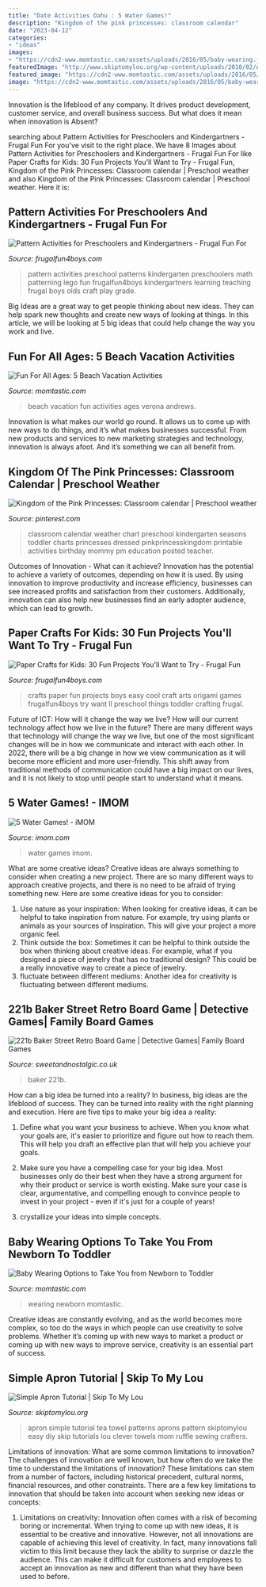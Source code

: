 ```yaml
---
title: "Date Activities Oahu : 5 Water Games!"
description: "Kingdom of the pink princesses: classroom calendar"
date: "2023-04-12"
categories:
- "ideas"
images:
- "https://cdn2-www.momtastic.com/assets/uploads/2016/05/baby-wearing.jpg"
featuredImage: "http://www.skiptomylou.org/wp-content/uploads/2010/02/Apron-1.jpg"
featured_image: "https://cdn2-www.momtastic.com/assets/uploads/2016/05/baby-wearing.jpg"
image: "https://cdn2-www.momtastic.com/assets/uploads/2016/05/baby-wearing.jpg"
---
```



Innovation is the lifeblood of any company. It drives product development, customer service, and overall business success. But what does it mean when innovation is Absent?

	

		
searching about Pattern Activities for Preschoolers and Kindergartners - Frugal Fun For you've visit to the right place. We have 8 Images about Pattern Activities for Preschoolers and Kindergartners - Frugal Fun For like Paper Crafts for Kids: 30 Fun Projects You&#039;ll Want to Try - Frugal Fun, Kingdom of the Pink Princesses: Classroom calendar | Preschool weather and also Kingdom of the Pink Princesses: Classroom calendar | Preschool weather. Here it is:
		
    
## Pattern Activities For Preschoolers And Kindergartners - Frugal Fun For

<img loading=lazy src="https://frugalfun4boys.com/wp-content/uploads/2014/10/pattern-collage-2.jpg" onerror="this.onerror=null;this.src='https://tse3.mm.bing.net/th?id=OIP.8H2HOEUAu1sz2x15hPhkhAAAAA&amp;pid=15.1';" alt="Pattern Activities for Preschoolers and Kindergartners - Frugal Fun For">

_Source: frugalfun4boys.com_

>pattern activities preschool patterns kindergarten preschoolers math patterning lego fun frugalfun4boys kindergartners learning teaching frugal boys olds craft play grade. 

	

Big Ideas are a great way to get people thinking about new ideas. They can help spark new thoughts and create new ways of looking at things. In this article, we will be looking at 5 big ideas that could help change the way you work and live.

    
## Fun For All Ages: 5 Beach Vacation Activities

<img loading=lazy src="https://cdn2-www.momtastic.com/assets/uploads/2014/02/beach-vacation-tips.jpg" onerror="this.onerror=null;this.src='https://tse4.mm.bing.net/th?id=OIP.Ra4yuYrLkMQKPEENCgXGhQHaFj&amp;pid=15.1';" alt="Fun For All Ages: 5 Beach Vacation Activities">

_Source: momtastic.com_

>beach vacation fun activities ages verona andrews. 

	

Innovation is what makes our world go round. It allows us to come up with new ways to do things, and it’s what makes businesses successful. From new products and services to new marketing strategies and technology, innovation is always afoot. And it’s something we can all benefit from.

    
## Kingdom Of The Pink Princesses: Classroom Calendar | Preschool Weather

<img loading=lazy src="https://i.pinimg.com/736x/6a/14/15/6a1415aa5745aa01ebb5797409cd9a06--kids-calendar-classroom-calendar.jpg" onerror="this.onerror=null;this.src='https://tse3.mm.bing.net/th?id=OIP.p_UAmEOgb_Lu_thVFW5aHgHaJ6&amp;pid=15.1';" alt="Kingdom of the Pink Princesses: Classroom calendar | Preschool weather">

_Source: pinterest.com_

>classroom calendar weather chart preschool kindergarten seasons toddler charts princesses dressed pinkprincesskingdom printable activities birthday mommy pm education posted teacher. 

	

Outcomes of Innovation - What can it achieve?
Innovation has the potential to achieve a variety of outcomes, depending on how it is used. By using innovation to improve productivity and increase efficiency, businesses can see increased profits and satisfaction from their customers. Additionally, innovation can also help new businesses find an early adopter audience, which can lead to growth.

    
## Paper Crafts For Kids: 30 Fun Projects You&#039;ll Want To Try - Frugal Fun

<img loading=lazy src="https://frugalfun4boys.com/wp-content/uploads/2019/03/Paper-Crafts-Pin-30.jpg" onerror="this.onerror=null;this.src='https://tse3.mm.bing.net/th?id=OIP.rdWK8VqNJ-duRDIVEGARWgHaO0&amp;pid=15.1';" alt="Paper Crafts for Kids: 30 Fun Projects You&#039;ll Want to Try - Frugal Fun">

_Source: frugalfun4boys.com_

>crafts paper fun projects boys easy cool craft arts origami games frugalfun4boys try want ll preschool things toddler crafting frugal. 

	

Future of ICT: How will it change the way we live?
How will our current technology affect how we live in the future? 
There are many different ways that technology will change the way we live, but one of the most significant changes will be in how we communicate and interact with each other. In 2022, there will be a big change in how we view communication as it will become more efficient and more user-friendly. This shift away from traditional methods of communication could have a big impact on our lives, and it is not likely to stop until people start to understand what it means.

    
## 5 Water Games! - IMOM

<img loading=lazy src="https://www.imom.com/wp-content/uploads/2014/06/water-games.jpg" onerror="this.onerror=null;this.src='https://tse3.mm.bing.net/th?id=OIP.ELl3D4z32OPpmayfgbfqlgHaDt&amp;pid=15.1';" alt="5 Water Games! - iMOM">

_Source: imom.com_

>water games imom. 

	

What are some creative ideas?
Creative ideas are always something to consider when creating a new project. There are so many different ways to approach creative projects, and there is no need to be afraid of trying something new. Here are some creative ideas for you to consider: 
1. Use nature as your inspiration: When looking for creative ideas, it can be helpful to take inspiration from nature. For example, try using plants or animals as your sources of inspiration. This will give your project a more organic feel. 
2. Think outside the box: Sometimes it can be helpful to think outside the box when thinking about creative ideas. For example, what if you designed a piece of jewelry that has no traditional design? This could be a really innovative way to create a piece of jewelry. 
3. fluctuate between different mediums: Another idea for creativity is fluctuating between different mediums.

    
## 221b Baker Street Retro Board Game | Detective Games| Family Board Games

<img loading=lazy src="https://33.cdn.ekm.net/ekmps/shops/sweet/images/221b-baker-street-retro-board-game-[2]-17129-1-p.jpg?w=800&amp;h=800&amp;v=86BCC682-1C11-4F52-84BC-DC25A2E2B23C" onerror="this.onerror=null;this.src='https://tse4.mm.bing.net/th?id=OIP.SpAc8UNJ9mI8FFvLZ50kzgHaHa&amp;pid=15.1';" alt="221b Baker Street Retro Board Game | Detective Games| Family Board Games">

_Source: sweetandnostalgic.co.uk_

>baker 221b. 

	

How can a big idea be turned into a reality?
In business, big ideas are the lifeblood of success. They can be turned into reality with the right planning and execution. Here are five tips to make your big idea a reality:
1. Define what you want your business to achieve. When you know what your goals are, it's easier to prioritize and figure out how to reach them. This will help you draft an effective plan that will help you achieve your goals.

2. Make sure you have a compelling case for your big idea. Most businesses only do their best when they have a strong argument for why their product or service is worth existing. Make sure your case is clear, argumentative, and compelling enough to convince people to invest in your project - even if it's just for a couple of years!

3. crystallize your ideas into simple concepts.

    
## Baby Wearing Options To Take You From Newborn To Toddler

<img loading=lazy src="https://cdn2-www.momtastic.com/assets/uploads/2016/05/baby-wearing.jpg" onerror="this.onerror=null;this.src='https://tse1.mm.bing.net/th?id=OIP.xRFCD1J1yWj8JOCKOaCRKAHaFj&amp;pid=15.1';" alt="Baby Wearing Options to Take You from Newborn to Toddler">

_Source: momtastic.com_

>wearing newborn momtastic. 

	

Creative ideas are constantly evolving, and as the world becomes more complex, so too do the ways in which people can use creativity to solve problems. Whether it’s coming up with new ways to market a product or coming up with new ways to improve service, creativity is an essential part of success.

    
## Simple Apron Tutorial | Skip To My Lou

<img loading=lazy src="http://www.skiptomylou.org/wp-content/uploads/2010/02/Apron-1.jpg" onerror="this.onerror=null;this.src='https://tse1.mm.bing.net/th?id=OIP.Kj9XC6E9tzJGZNOOooA_eQAAAA&amp;pid=15.1';" alt="Simple Apron Tutorial | Skip To My Lou">

_Source: skiptomylou.org_

>apron simple tutorial tea towel patterns aprons pattern skiptomylou easy diy skip tutorials lou clever towels mom ruffle sewing crafters. 

	

Limitations of innovation: What are some common limitations to innovation?
The challenges of innovation are well known, but how often do we take the time to understand the limitations of innovation? These limitations can stem from a number of factors, including historical precedent, cultural norms, financial resources, and other constraints.
There are a few key limitations to innovation that should be taken into account when seeking new ideas or concepts:

1. Limitations on creativity: Innovation often comes with a risk of becoming boring or incremental. When trying to come up with new ideas, it is essential to be creative and innovative. However, not all innovations are capable of achieving this level of creativity. In fact, many innovations fall victim to this limit because they lack the ability to surprise or dazzle the audience. This can make it difficult for customers and employees to accept an innovation as new and different than what they have been used to before.



